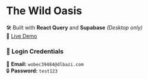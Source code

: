 # The Wild Oasis

🛠️ Built with **React Query** and **Supabase** *(Desktop only)*  
🔗 [Live Demo](https://the-wild-oasis-ten-rose.vercel.app)

### 🔐 Login Credentials  
📧 **Email:** `wobec39484@dlbazi.com`  
🔒 **Password:** `test123`
